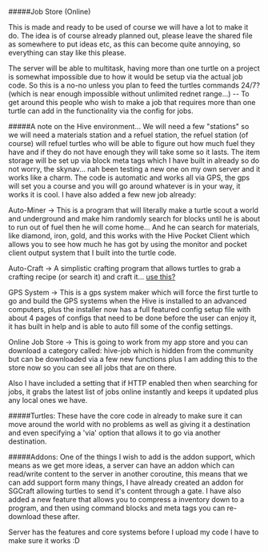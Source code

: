 #####Job Store (Online)

This is made and ready to be used of course we will have a lot to make it do.
The idea is of course already planned out, please leave the shared file as somewhere to put ideas etc, as this can become quite annoying, so everything can stay like this please.

The server will be able to multitask, having more than one turtle on a project is somewhat impossible due to how it would be setup via the actual job code. So this is a no-no unless you plan to feed the turtles commands 24/7? (which is near enough impossible without unlimited rednet range...)
-- To get around this people who wish to make a job that requires more than one turtle can add in the functionality via the config for jobs.

#####A note on the Hive environment...
We will need a few "stations" so we will need a materials station and a refuel station, the refuel station (of course) will refuel turtles who will be able to figure out how much fuel they have and if they do not have enough they will take some so it lasts. The item storage will be set up via block meta tags which I have built in already so do not worry, the skynav... nah been testing a new one on my own server and it works like a charm. The code is automatic and works all via GPS, the gps will set you a course and you will go around whatever is in your way, it works it is cool. I have also added a few new job already:

Auto-Miner -> This is a program that will literally make a turtle scout a world and underground and make him randomly search for blocks until he is about to run out of fuel then he will come home... And he can search for materials, like diamond, iron, gold, and this works with the Hive Pocket Client which allows you to see how much he has got by using the monitor and pocket client output system that I built into the turtle code.

Auto-Craft -> A simplistic crafting program that allows turtles to grab a crafting recipe (or search it) and craft it...
[use this?](http://www.computercraft.info/forums2/index.php?/topic/23076-crafting-api-learn-recipes/)

GPS System -> This is a gps system maker which will force the first turtle to go and build the GPS systems when the Hive is installed to an advanced computers, plus the installer now has a full featured config setup file with about 4 pages of configs that need to be done before the user can enjoy it, it has built in help and is able to auto fill some of the config settings.

Online Job Store -> This is going to work from my app store and you can download a category called: hive-job which is hidden from the community but can be downloaded via a few new functions plus I am adding this to the store now so you can see all jobs that are on there.

Also I have included a setting that if HTTP enabled then when searching for jobs, it grabs the latest list of jobs online instantly and keeps it updated plus any local ones we have.


#####Turtles:
These have the core code in already to make sure it can move around the world with no problems as well as giving it a destination and even specifying a 'via' option that allows it to go via another destination.

#####Addons:
One of the things I wish to add is the addon support, which means as we get more ideas, a server can have an addon which can read/write content to the server in another coroutine, this means that we can add support form many things, I have already created an addon for SGCraft allowing turtles to send it's content through a gate. I have also added a new feature that allows you to compress a inventory down to a program, and then using command blocks and meta tags you can re-download these after.

Server has the features and core systems before I upload my code I have to make sure it works :D
